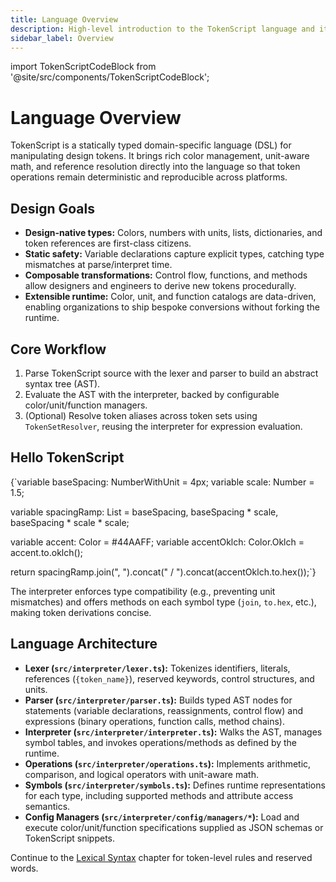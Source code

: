 ```yaml
---
title: Language Overview
description: High-level introduction to the TokenScript language and its design goals.
sidebar_label: Overview
---
```


import TokenScriptCodeBlock from '@site/src/components/TokenScriptCodeBlock';

# Language Overview

TokenScript is a statically typed domain-specific language (DSL) for manipulating design tokens. It brings rich color management, unit-aware math, and reference resolution directly into the language so that token operations remain deterministic and reproducible across platforms.

## Design Goals

- **Design-native types:** Colors, numbers with units, lists, dictionaries, and token references are first-class citizens.
- **Static safety:** Variable declarations capture explicit types, catching type mismatches at parse/interpret time.
- **Composable transformations:** Control flow, functions, and methods allow designers and engineers to derive new tokens procedurally.
- **Extensible runtime:** Color, unit, and function catalogs are data-driven, enabling organizations to ship bespoke conversions without forking the runtime.

## Core Workflow

1. Parse TokenScript source with the lexer and parser to build an abstract syntax tree (AST).
2. Evaluate the AST with the interpreter, backed by configurable color/unit/function managers.
3. (Optional) Resolve token aliases across token sets using `TokenSetResolver`, reusing the interpreter for expression evaluation.

## Hello TokenScript

<TokenScriptCodeBlock mode="script">
{`variable baseSpacing: NumberWithUnit = 4px;
variable scale: Number = 1.5;

variable spacingRamp: List = baseSpacing, baseSpacing * scale, baseSpacing * scale * scale;

variable accent: Color = #44AAFF;
variable accentOklch: Color.Oklch = accent.to.oklch();

return spacingRamp.join(", ").concat(" / ").concat(accentOklch.to.hex());`}
</TokenScriptCodeBlock>

The interpreter enforces type compatibility (e.g., preventing unit mismatches) and offers methods on each symbol type (`join`, `to.hex`, etc.), making token derivations concise.

## Language Architecture

- **Lexer (`src/interpreter/lexer.ts`):** Tokenizes identifiers, literals, references (`{token_name}`), reserved keywords, control structures, and units.
- **Parser (`src/interpreter/parser.ts`):** Builds typed AST nodes for statements (variable declarations, reassignments, control flow) and expressions (binary operations, function calls, method chains).
- **Interpreter (`src/interpreter/interpreter.ts`):** Walks the AST, manages symbol tables, and invokes operations/methods as defined by the runtime.
- **Operations (`src/interpreter/operations.ts`):** Implements arithmetic, comparison, and logical operators with unit-aware math.
- **Symbols (`src/interpreter/symbols.ts`):** Defines runtime representations for each type, including supported methods and attribute access semantics.
- **Config Managers (`src/interpreter/config/managers/*`):** Load and execute color/unit/function specifications supplied as JSON schemas or TokenScript snippets.

Continue to the [Lexical Syntax](syntax.md) chapter for token-level rules and reserved words.
